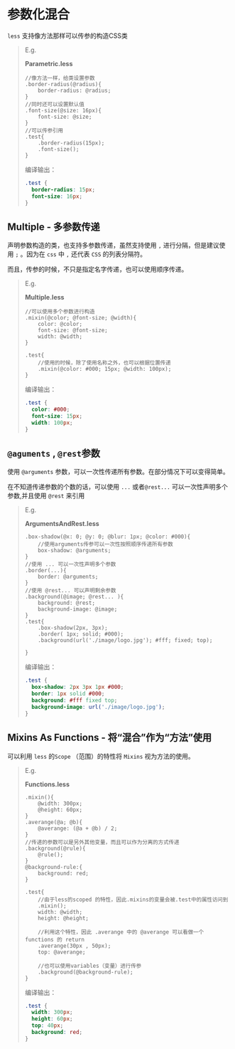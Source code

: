 # 参数化混合

`less` 支持像方法那样可以传参的构造CSS类

> E.g.
>
> **Parametric.less**
>
> ```less
> //像方法一样，给类设置参数
> .border-radius(@radius){
>     border-radius: @radius;
> }
> //同时还可以设置默认值
> .font-size(@size: 16px){
>     font-size: @size;
> }
> //可以传参引用
> .test{
>     .border-radius(15px);
>     .font-size();
> }
> ```
>
> 编译输出：
>
> ```css
> .test {
>   border-radius: 15px;
>   font-size: 16px;
> }
> ```



## Multiple - 多参数传递

声明参数构造的类，也支持多参数传递，虽然支持使用 `,` 进行分隔，但是建议使用 `;` 。因为在 `css` 中 `,` 还代表 `CSS` 的列表分隔符。

而且，传参的时候，不只是指定名字传递，也可以使用顺序传递。

> E.g.
>
> **Multiple.less**
>
> ```less
> //可以使用多个参数进行构造
> .mixin(@color; @font-size; @width){
>     color: @color;
>     font-size: @font-size;
>     width: @width;
> }
> 
> .test{
>     //使用的时候，除了使用名称之外，也可以根据位置传递
>     .mixin(@color: #000; 15px; @width: 100px);
> }
> ```
>
> 编译输出：
>
> ```css
> .test {
>   color: #000;
>   font-size: 15px;
>   width: 100px;
> }
> ```



## `@aguments` , `@rest`参数

使用 `@arguments` 参数，可以一次性传递所有参数。在部分情况下可以变得简单。

在不知道传递参数的个数的话，可以使用  `...` 或者`@rest...` 可以一次性声明多个参数,并且使用 `@rest` 来引用

> E.g.
>
> **ArgumentsAndRest.less**
>
> ```less
> .box-shadow(@x: 0; @y: 0; @blur: 1px; @color: #000){
>     //使用arguments传参可以一次性按照顺序传递所有参数
>     box-shadow: @arguments;
> }
> //使用 ... 可以一次性声明多个参数
> .border(...){
>     border: @arguments;
> }
> //使用 @rest... 可以声明剩余参数
> .background(@image; @rest... ){
>     background: @rest;
>     background-image: @image;
> }
> .test{
>     .box-shadow(2px, 3px);
>     .border( 1px; solid; #000);
>     .background(url('./image/logo.jpg'); #fff; fixed; top);
> 
> }
> ```
>
> 编译输出：
>
> ```css
> .test {
>   box-shadow: 2px 3px 1px #000;
>   border: 1px solid #000;
>   background: #fff fixed top;
>   background-image: url('./image/logo.jpg');
> }
> ```



## Mixins As Functions - 将“混合”作为“方法”使用

可以利用 `less` 的`Scope` （范围）的特性将 `Mixins` 视为方法的使用。

> E.g.
>
> **Functions.less**
>
> ```less
> .mixin(){
>     @width: 300px;
>     @height: 60px;
> }
> .averange(@a; @b){
>     @averange: (@a + @b) / 2;
> }
> //传递的参数可以是另外其他变量，而且可以作为分离的方式传递
> .background(@rule){
>     @rule();
> }
> @background-rule:{
>     background: red;
> }
> 
> .test{
>     //由于less的scoped 的特性，因此.mixins的变量会被.test中的属性访问到
>     .mixin();
>     width: @width;
>     height: @height;
> 
>     //利用这个特性，因此 .averange 中的 @averange 可以看做一个 functions 的 return
>     .averange(30px , 50px);
>     top: @averange;
> 
>     //也可以使用variables（变量）进行传参
>     .background(@background-rule);
> }
> ```
>
> 编译输出：
>
> ```css
> .test {
>   width: 300px;
>   height: 60px;
>   top: 40px;
>   background: red;
> }
> ```